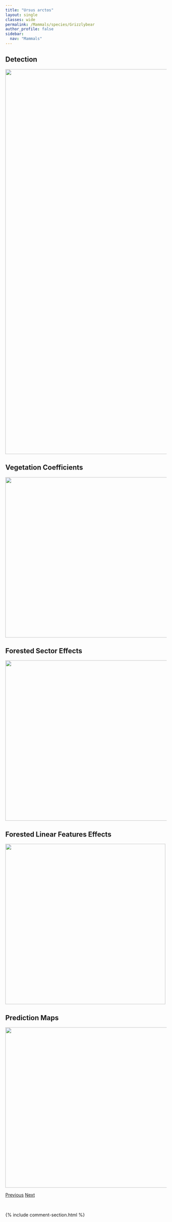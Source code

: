 ```yaml
---
title: "Ursus arctos"
layout: single
classes: wide
permalink: /Mammals/species/Grizzlybear
author_profile: false
sidebar:
  nav: "Mammals"
---
```


<h2>Detection</h2>

<a href="https://drive.google.com/uc?export=view&id=1Woj-bved75zyzagknVpzlOsMkUph0VcB">
<img src="https://drive.google.com/uc?export=view&id=1Woj-bved75zyzagknVpzlOsMkUph0VcB" height = "1200" width = "800">
</a>


<h2>Vegetation Coefficients</h2>

<a href="https://drive.google.com/uc?export=view&id=1ttfIZralRYaazF03WTBaFxwmrvMxP9mC">
<img src="https://drive.google.com/uc?export=view&id=1ttfIZralRYaazF03WTBaFxwmrvMxP9mC" height = "500" width = "1000">
</a>


<h2>Forested Sector Effects</h2>

<a href="https://drive.google.com/uc?export=view&id=1OH-sOY9ePwCurJ9NY93nJixPWug8oFQR">
<img src="https://drive.google.com/uc?export=view&id=1OH-sOY9ePwCurJ9NY93nJixPWug8oFQR" height = "500" width = "1000">
</a>


<h2>Forested Linear Features Effects</h2>

<a href="https://drive.google.com/uc?export=view&id=1cHfQmSBgCN35fRC0eG9N3lnih_YRXneO">
<img src="https://drive.google.com/uc?export=view&id=1cHfQmSBgCN35fRC0eG9N3lnih_YRXneO" height = "500" width = "500">
</a>


<h2>Prediction Maps</h2>

<a href="https://drive.google.com/uc?export=view&id=1vBdIMLFg2xPBRQD4Z-licVgfdne8O--e">
<img src="https://drive.google.com/uc?export=view&id=1vBdIMLFg2xPBRQD4Z-licVgfdne8O--e" height = "500" width = "1000">
</a>


<a href="/DevelopmentWebsite/Mammals/species/BlackBear" class="pagination--pager" title="Ursus americanus">Previous</a> <a href="/DevelopmentWebsite/Mammals/species/Redfox" class="pagination--pager" title="Vulpes vulpes">Next</a>

<p>&nbsp;</p>

{% include comment-section.html %}
